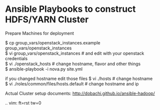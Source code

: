 Ansible Playbooks to construct HDFS/YARN Cluster
==================================================

Prepare Machines for deployment 

$ cp group_vars/openstack_instances.example group_vars/openstack_instances  <br />
$ vi group_vars/openstack_instances # and edit with your openstack credentials  <br />
$ vi ./openstack_hosts # change hostname, flavor and other things  <br />
$ ansible-playbook -i nova.py site.yml  <br />

if you changed hostname edit those files 
$ vi ./hosts # change hostname <br />
$ vi ./roles/common/files/hosts.default  # change hostname and ip <br />


Actual Cluster setup 
documents: http://dobachi.github.io/ansible-hadoop/

.. vim: ft=rst tw=0
